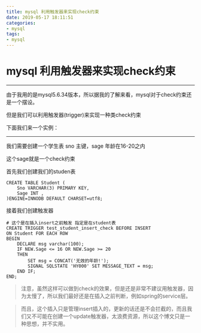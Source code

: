 ```yaml
---
title: mysql 利用触发器来实现check约束
date: 2019-05-17 18:11:51
categories:
- mysql
tags:
- mysql
---
```


# mysql 利用触发器来实现check约束

------

由于我用的是mysql5.6.34版本，所以据我的了解来看，mysql对于check约束还是一个摆设。

但是我们可以利用触发器(trigger)来实现一种类check约束

下面我们来一个实例：

------

我们需要创建一个学生表 sno 主键，sage 年龄在16-20之内

这个sage就是一个check约束

首先我们创建我们的studen表

```
CREATE TABLE Student (
	Sno VARCHAR(3) PRIMARY KEY,
	Sage INT ,
)ENGINE=INNODB DEFAULT CHARSET=utf8;
```



接着我们创建触发器

```
# 这个是在插入insert之前触发 指定是在student表
CREATE TRIGGER test_student_insert_check BEFORE INSERT
ON Student FOR EACH ROW
BEGIN
	DECLARE msg varchar(100);
	IF NEW.Sage <= 16 OR NEW.Sage >= 20 
	THEN
		SET msg = CONCAT('无效的年龄!');
		SIGNAL SQLSTATE 'HY000' SET MESSAGE_TEXT = msg;
	END IF;
END;
```

> 注意，虽然这样可以做到check的效果，但是还是非常不建议用触发器，因为太慢了，所以我们最好还是在插入之前判断，例如spring的service层。

> 而且，这个插入只是管理insert插入的，更新的话还是不会拦截的，而且我们又不可能在创建一个update触发器，太浪费资源，所以这个博文只是一种思想，并不实用。